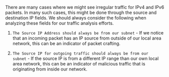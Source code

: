 There are many cases where we might see irregular traffic for IPv4 and IPv6 packets. In many such cases, this might be done through the source and destination IP fields. We should always consider the following when analyzing these fields for our traffic analysis efforts.

1. `The Source IP Address should always be from our subnet` - If we notice that an incoming packet has an IP source from outside of our local area network, this can be an indicator of packet crafting.
    
2. `The Source IP for outgoing traffic should always be from our subnet` - If the source IP is from a different IP range than our own local area network, this can be an indicator of malicious traffic that is originating from inside our network.

